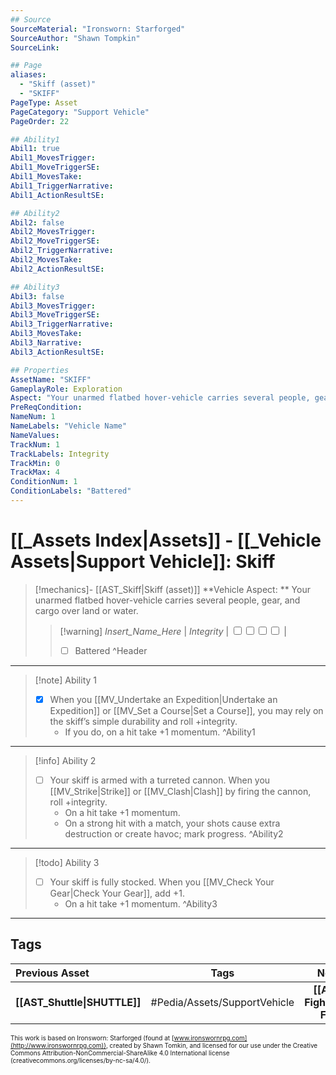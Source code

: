 ```yaml
---
## Source
SourceMaterial: "Ironsworn: Starforged"
SourceAuthor: "Shawn Tompkin"
SourceLink: 

## Page
aliases:
  - "Skiff (asset)"
  - "SKIFF"
PageType: Asset
PageCategory: "Support Vehicle"
PageOrder: 22

## Ability1
Abil1: true
Abil1_MovesTrigger:
Abil1_MoveTriggerSE:
Abil1_MovesTake:
Abil1_TriggerNarrative:
Abil1_ActionResultSE:

## Ability2
Abil2: false
Abil2_MovesTrigger:
Abil2_MoveTriggerSE:
Abil2_TriggerNarrative:
Abil2_MovesTake:
Abil2_ActionResultSE:

## Ability3
Abil3: false
Abil3_MovesTrigger:
Abil3_MoveTriggerSE:
Abil3_TriggerNarrative:
Abil3_MovesTake:
Abil3_Narrative:
Abil3_ActionResultSE:

## Properties
AssetName: "SKIFF"
GameplayRole: Exploration
Aspect: "Your unarmed flatbed hover-vehicle carries several people, gear, and cargo over land or water."
PreReqCondition: 
NameNum: 1
NameLabels: "Vehicle Name"
NameValues:
TrackNum: 1
TrackLabels: Integrity
TrackMin: 0
TrackMax: 4
ConditionNum: 1
ConditionLabels: "Battered"
---
```

# [[_Assets Index|Assets]] - [[_Vehicle Assets|Support Vehicle]]: Skiff
> [!mechanics]- [[AST_Skiff|Skiff (asset)]]
> **Vehicle Aspect: ** Your unarmed flatbed hover-vehicle carries several people, gear, and cargo over land or water. 
> > [!warning] _Insert_Name_Here_ | *Integrity* | <input type="checkbox" /><input type="checkbox" /><input type="checkbox" /><input type="checkbox" /> |
> > - [ ] Battered
^Header
___
> [!note] Ability 1
> - [x] When you [[MV_Undertake an Expedition|Undertake an Expedition]] or [[MV_Set a Course|Set a Course]], you may rely on the skiff’s simple durability and roll +integrity. 
> 	- If you do, on a hit take +1 momentum.
^Ability1
___
> [!info] Ability 2
> - [ ] Your skiff is armed with a turreted cannon. When you [[MV_Strike|Strike]] or [[MV_Clash|Clash]] by firing the cannon, roll +integrity.
> 	- On a hit take +1 momentum. 
> 	- On a strong hit with a match, your shots cause extra destruction or create havoc; mark progress.
^Ability2
___
> [!todo] Ability 3
> - [ ] Your skiff is fully stocked. When you [[MV_Check Your Gear|Check Your Gear]], add +1.
> 	- On a hit take +1 momentum.
^Ability3
___

## Tags
| Previous Asset| Tags | Next Asset |
|:--- |:---:| ---:|
| **[[AST_Shuttle\|SHUTTLE]]** | #Pedia/Assets/SupportVehicle | **[[AST_Snub Fighter\|SNUB FIGHTER]]** |

<font size=-2>This work is based on Ironsworn: Starforged (found at [www.ironswornrpg.com](http://www.ironswornrpg.com)), created by Shawn Tomkin, and licensed for our use under the Creative Commons Attribution-NonCommercial-ShareAlike 4.0 International license  (creativecommons.org/licenses/by-nc-sa/4.0/).</font>
